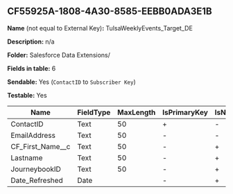 ## CF55925A-1808-4A30-8585-EEBB0ADA3E1B

**Name** (not equal to External Key)**:** TulsaWeeklyEvents_Target_DE

**Description:** n/a

**Folder:** Salesforce Data Extensions/

**Fields in table:** 6

**Sendable:** Yes (`ContactID` to `Subscriber Key`)

**Testable:** Yes

| Name | FieldType | MaxLength | IsPrimaryKey | IsNullable | DefaultValue |
| --- | --- | --- | --- | --- | --- |
| ContactID | Text | 50 | + | - |  |
| EmailAddress | Text | 50 | - | - |  |
| CF_First_Name__c | Text | 50 | - | + |  |
| Lastname | Text | 50 | - | + |  |
| JourneybookID | Text | 50 | - | + |  |
| Date_Refreshed | Date |  | - | + | GetDate() |
